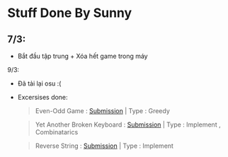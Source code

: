 # Stuff Done By Sunny

## 7/3:

- Bắt đầu tập trung + Xóa hết game trong máy

9/3:

- Đã tải lại osu :(

- Excersises done:

    > Even-Odd Game : [Submission](https://codeforces.com/contest/1472/submission/148972474)
        | Type : Greedy

    >  Yet Another Broken Keyboard : [Submission](https://codeforces.com/contest/1272/submission/148974969)
        | Type : Implement , Combinatarics

    >   Reverse String : [Submission](https://leetcode.com/submissions/detail/656489516/?from=explore&item_id=1440)
        | Type : Implement